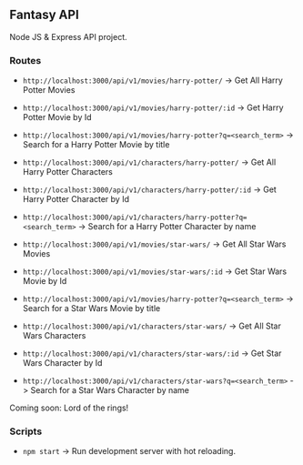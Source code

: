 ## Fantasy API

Node JS & Express API project.

### Routes

- `http://localhost:3000/api/v1/movies/harry-potter/` -> Get All Harry Potter Movies
- `http://localhost:3000/api/v1/movies/harry-potter/:id` -> Get Harry Potter Movie by Id
- `http://localhost:3000/api/v1/movies/harry-potter?q=<search_term>` -> Search for a Harry Potter Movie by title

- `http://localhost:3000/api/v1/characters/harry-potter/` -> Get All Harry Potter Characters
- `http://localhost:3000/api/v1/characters/harry-potter/:id` -> Get Harry Potter Character by Id
- `http://localhost:3000/api/v1/characters/harry-potter?q=<search_term>` -> Search for a Harry Potter Character by name

- `http://localhost:3000/api/v1/movies/star-wars/` -> Get All Star Wars Movies
- `http://localhost:3000/api/v1/movies/star-wars/:id` -> Get Star Wars Movie by Id
- `http://localhost:3000/api/v1/movies/harry-potter?q=<search_term>` -> Search for a Star Wars Movie by title

- `http://localhost:3000/api/v1/characters/star-wars/` -> Get All Star Wars Characters
- `http://localhost:3000/api/v1/characters/star-wars/:id` -> Get Star Wars Character by Id
- `http://localhost:3000/api/v1/characters/star-wars?q=<search_term>` -> Search for a Star Wars Character by name

Coming soon: Lord of the rings!

### Scripts

- `npm start` -> Run development server with hot reloading.
